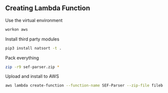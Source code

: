 Creating Lambda Function
------------------------

Use the virtual environment
```bash
workon aws
```

Install third party modules

```bash
pip3 install natsort -t .
```

Pack everything
```bash
zip -r9 sef-parser.zip *
```

Upload and install to AWS
```bash
aws lambda create-function --function-name SEF-Parser --zip-file fileb://sef-parser.zip --role <ARN of Execution Role> --handler SEF-parser.lambda_handler --runtime python3.6 --profile <config profile> --timeout 300 --memory-size 512 --description "Parsing SEF files" --tags owner="<Fname Lname>",project=CC2ASN
```
